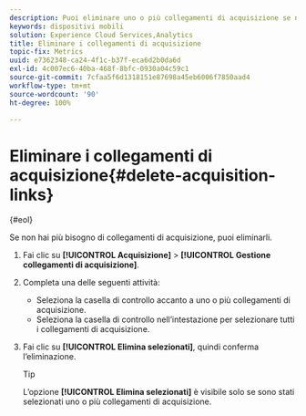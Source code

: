```yaml
---
description: Puoi eliminare uno o più collegamenti di acquisizione se non sono più necessari.
keywords: dispositivi mobili
solution: Experience Cloud Services,Analytics
title: Eliminare i collegamenti di acquisizione
topic-fix: Metrics
uuid: e7362348-ca24-4f1c-b37f-eca6d2b0da6d
exl-id: 4c007ec6-40ba-468f-8bfc-0930a04c59c1
source-git-commit: 7cfaa5f6d1318151e87698a45eb6006f7850aad4
workflow-type: tm+mt
source-wordcount: '90'
ht-degree: 100%

---
```


# Eliminare i collegamenti di acquisizione{#delete-acquisition-links}

{#eol}

Se non hai più bisogno di collegamenti di acquisizione, puoi eliminarli.

1. Fai clic su **[!UICONTROL Acquisizione]** > **[!UICONTROL Gestione collegamenti di acquisizione]**.
1. Completa una delle seguenti attività:

   * Seleziona la casella di controllo accanto a uno o più collegamenti di acquisizione.
   * Seleziona la casella di controllo nell’intestazione per selezionare tutti i collegamenti di acquisizione.

1. Fai clic su **[!UICONTROL Elimina selezionati]**, quindi conferma l’eliminazione.

   >[!TIP]
   >
   >L’opzione **[!UICONTROL Elimina selezionati]** è visibile solo se sono stati selezionati uno o più collegamenti di acquisizione.
